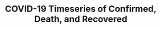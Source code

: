 ---
title: COVID-19 Timeseries of Confirmed, Death, and Recovered
herb_id: csse_covid_19_time_series
contributors:
- github: DataHerb
  name: DataHerb
data:
- fields:
  - description: province or state of the cases
    name: Province/State
  - description: country or region of the cases
    name: Country/Region
  - description: latitude of the location
    name: Lat
  - description: longitude of the location
    name: Long
  - description: multicolumns with the format */* indicates the dates of the confirmed
      cases
    name: '*/*'
  format: csv
  name: comfirmed cases in csv format
  path: csse_covid_19_time_series/time_series_19-covid-Confirmed.csv
  size: 8K
  updated_at: ''
- fields:
  - description: province or state of the cases
    name: Province/State
  - description: country or region of the cases
    name: Country/Region
  - description: latitude of the location
    name: Lat
  - description: longitude of the location
    name: Long
  - description: multicolumns with the format */* indicates the dates of the confirmed
      cases
    name: '*/*'
  format: csv
  name: deaths in csv format
  path: csse_covid_19_time_series/time_series_19-covid-Deaths.csv
  size: 7K
  updated_at: ''
- fields:
  - description: province or state of the cases
    name: Province/State
  - description: country or region of the cases
    name: Country/Region
  - description: latitude of the location
    name: Lat
  - description: longitude of the location
    name: Long
  - description: multicolumns with the format */* indicates the dates of the confirmed
      cases
    name: '*/*'
  format: csv
  name: recovered in csv format
  path: csse_covid_19_time_series/time_series_19-covid-Recovered.csv
  size: 11K
  updated_at: ''
description: COVID-19 Timeseries of Confirmed, Death, and Recovered from CSSEGI. This
  is a mirror of part of the repository CSSEGISandData/COVID-19
name: COVID-19 Timeseries of Confirmed, Death, and Recovered
references:
- link: https://github.com/CSSEGISandData/COVID-19
  name: CSSEGISandData/COVID-19
- link: https://systems.jhu.edu/research/public-health/ncov/
  name: Mapping 2019-nCoV
repository: DataHerb/dataset-covid-19
tags:
- Health

---